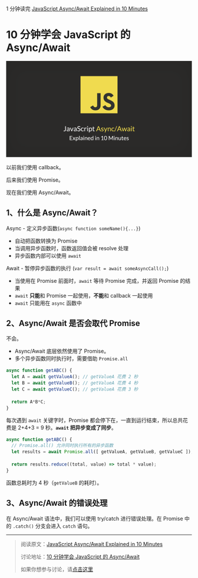 1 分钟读完 [JavaScript Async/Await Explained in 10 Minutes](https://tutorialzine.com/2017/07/javascript-async-await-explained)

# 10 分钟学会 JavaScript 的 Async/Await

![10 分钟学会 JavaScript 的 Async/Await](../assets/async-await.png)

以前我们使用 callback。

后来我们使用 Promise。

现在我们使用 Async/Await。

## 1、什么是 Async/Await？

Async - 定义异步函数(`async function someName(){...}`)

- 自动把函数转换为 Promise
- 当调用异步函数时，函数返回值会被 resolve 处理
- 异步函数内部可以使用 `await`

Await - 暂停异步函数的执行 (`var result = await someAsyncCall();`)

- 当使用在 Promise 前面时，`await` 等待 Promise 完成，并返回 Promise 的结果
- `await` **只能**和 Promise 一起使用，**不能**和 callback 一起使用
- `await` 只能用在 `async` 函数中

## 2、Async/Await 是否会取代 Promise

不会。

- Async/Await 底层依然使用了 Promise。
- 多个异步函数同时执行时，需要借助 `Promise.all`

```javascript
async function getABC() {
  let A = await getValueA(); // getValueA 花费 2 秒
  let B = await getValueB(); // getValueA 花费 4 秒
  let C = await getValueC(); // getValueA 花费 3 秒

  return A*B*C;
}
```

每次遇到 `await` 关键字时，Promise 都会停下在，一直到运行结束，所以总共花费是 2+4+3 = 9 秒。**`await` 把异步变成了同步**。

```javascript
async function getABC() {
  // Promise.all() 允许同时执行所有的异步函数
  let results = await Promise.all([ getValueA, getValueB, getValueC ]); 

  return results.reduce((total, value) => total * value);
}
```

函数总耗时为 4 秒（`getValueB` 的耗时）。

## 3、Async/Await 的错误处理

在 Async/Await 语法中，我们可以使用 try/catch 进行错误处理。在 Promise 中的 `.catch()` 分支会进入 `catch` 语句。 

-----------

> 阅读原文：[JavaScript Async/Await Explained in 10 Minutes](https://tutorialzine.com/2017/07/javascript-async-await-explained)
>
> 讨论地址：[10 分钟学会 JavaScript 的 Async/Await](https://github.com/dev-reading/fe/issues/3)
> 
> 如果你想参与讨论，请[点击这里](https://github.com/dev-reading/fe)
